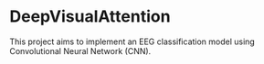 # DeepVisualAttention
This project aims to implement an EEG classification model using Convolutional Neural Network (CNN).
